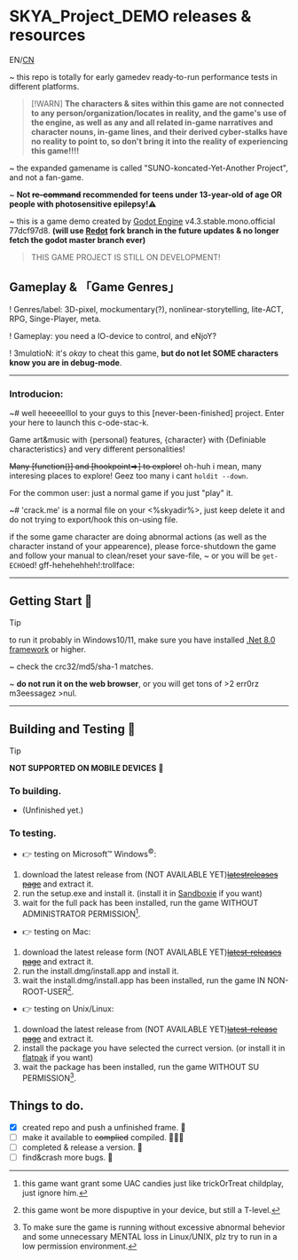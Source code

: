 # SKYA_Project_DEMO releases & resources

EN/[CN](README_zh-CN.md)

~ this repo is totally for early gamedev ready-to-run performance tests in different platforms.

> [!WARN]
> **The characters & sites within this game are not connected to any person/organization/locates in reality, and the game's use of the engine, as well as any and all related in-game narratives and character nouns, in-game lines, and their derived cyber-stalks have no reality to point to, so don't bring it into the reality of experiencing this game!!!!**

~ the expanded gamename is called "SUNO-koncated-Yet-Another Project", and not a fan-game.

~ **Not ~~re-command~~ recommended for teens under 13-year-old of age OR people with photosensitive epilepsy!⚠️**

~ this is a game demo created by [Godot Engine](https://godotengine.org/) v4.3.stable.mono.official 77dcf97d8. **(will use [Redot](https://github.com/Redot-Engine/redot-engine) fork branch in the future updates & no longer fetch the godot master branch ever)**

> THIS GAME PROJECT IS STILL ON DEVELOPMENT!

## Gameplay  & 「Game Genres」

! Genres/label: 3D-pixel, mockumentary(?), nonlinear-storytelling, lite-ACT, RPG, Singe-Player, meta.

! Gameplay: you need a IO-device to control, and eNjoY?

! 3mulɑtioN: it's *okay* to cheat this game, **but do not let SOME characters know you are in debug-mode**.

------------------------------

### Introducion:
~# well heeeeelllol to your guys to this [never-been-finished] project. Enter your *<username>* here to launch this c-ode-stac-k.

Game art&music with {personal} features, {character} with {Definiable characteristics} and very different personalities!

~~Many [function()] and [hookpoint=>] to explore!~~ oh-huh i mean, many interesing places to explore! Geez too many i cant `holdit --down`.

For the common user: just a normal game if you just "play" it.

~# 'crack.me' is a normal file on your <%skyadir%>, just keep delete it and do not trying to export/hook this on-using file.

if the some game character are doing abnormal actions (as well as the character instand of your appearence), please force-shutdown the game 
and follow your manual to clean/reset your save-file, ~ or you will be `get-ECHO`ed! gff-hehehehheh!:trollface:
<!--be aware of the character that is called 'the bugbear'-->

------------------------------

## Getting Start 🌟

> [!TIP]
> to run it probably in Windows10/11, make sure you have installed [.Net 8.0 framework](https://dotnet.microsoft.com/download/dotnet/8.0) or higher.

~ check the crc32/md5/sha-1 matches.

~ **do not run it on the web browser**, or you will get tons of >2 err0rz m3eessagez >nul.

-----
## Building and Testing 🧰

> [!TIP]
> **NOT SUPPORTED ON MOBILE DEVICES** 📱

### To building.

- (Unfinished yet.)

###  To testing.
- 👉 testing on Microsoft™ Windows<sup>©</sup>:
1. download the latest release from (NOT AVAILABLE YET)~~[latestreleases page](https://github.com/Gulfy034/SKYA_Project_DEMO/releases/latest)~~ and extract it.
2. run the setup.exe and install it. (install it in [Sandboxie](https://sandboxie-plus.com) if you want)
3. wait for the full pack has been installed, run the game WITHOUT ADMINISTRATOR PERMISSION[^1].

- 👉 testing on Mac:
1. download the latest release form (NOT AVAILABLE YET)~~[latest-releases page](https://github.com/Gulfy034/SKYA_Project_DEMO/releases/latest)~~ and extract it.
2. run the install.dmg/install.app and install it.
3. wait the install.dmg/install.app has been installed, run the game IN NON-ROOT-USER[^2].

- 👉 testing on Unix/Linux:
1. download the latest release from (NOT AVAILABLE YET)~~[latest-release page](https://github.com/Gulfy034/SKYA_Project_DEMO/releases/latest)~~ and extract it.
2. install the package you have selected the currect version. (or install it in [flatpak](http://www.flatpak.com) if you want)
3. wait the package has been installed, run the game WITHOUT SU PERMISSION[^3].

[^1]:this game want grant some UAC candies just like trickOrTreat childplay, just ignore him.
[^2]:this game wont be more dispuptive in your device, but still a T-level.
[^3]:To make sure the game is running without excessive abnormal behevior and some unnecessary MENTAL loss in Linux/UNIX, plz try to run in a low permission environment.

## Things to do.

- [x] created repo and push a unfinished frame. 📌
- [ ] make it available to ~~complied~~ compiled. 👨‍🏭🤖
- [ ] completed & release a version. 📂
- [ ] find&crash more bugs. 📜
